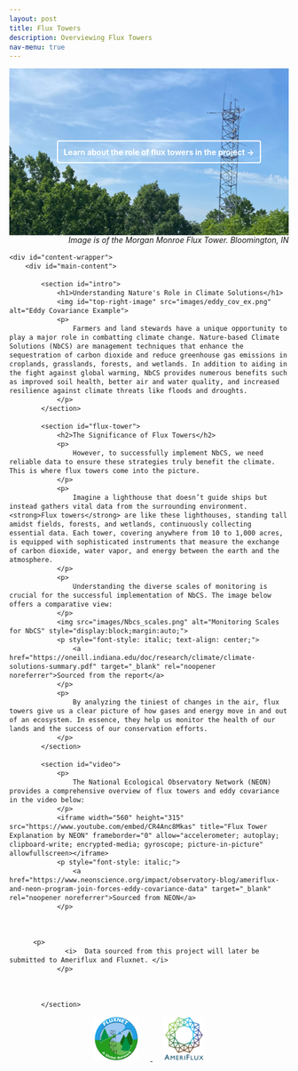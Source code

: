 ```yaml
---
layout: post 
title: Flux Towers
description: Overviewing Flux Towers
nav-menu: true
---
```


<head>
    <meta charset="UTF-8">
    <meta http-equiv="X-UA-Compatible" content="IE=edge">
    <meta name="viewport" content="width=device-width, initial-scale=1.0">
    <title>Nature-based Climate Solutions</title>
    <link rel="stylesheet" href="styles.css"> <!-- Assuming you have a CSS file named 'styles.css'. -->
    <style>
        #flux-tower h2 {
            margin-bottom: 10px; /* Reduce the space below the title */
        }

        #video, #video p, #video iframe, #image, #image img {
            text-align: center; /* Center the content in the video and image section */
        }

      #content-wrapper {
            position: relative; /* This might not be necessary if you're using float */
        }
        
        #top-right-image {
            float: right;  /* Float the image to the right */
            margin: 0 0 20px 20px; /* Add some margins for aesthetics: top right bottom left */
            max-height: 500px;  /* You can adjust the height */
            width: auto;  /* Keep the aspect ratio */
        }
        
        #main-content {
            /* If you're using float, flex might not be necessary */
            padding: 0 20px 20px 0; /* Optional: gives some spacing between the image and the content */
        }

        #top-right-image {
            margin-left: 20px; /* Optional: gives some spacing between the image and the content */
        }

        /* Adjust the size of the YouTube embed */
        #video iframe {
            width: 800px; /* Adjust width as per your preference */
            height: 450px; /* Adjust height maintaining the aspect ratio */
            max-width: 100%; /* Ensure it doesn't go beyond the container width on smaller screens */
        }

    /* Style for the banner */
    .grid-item:before {
      height: 300px;
      width: 100%;
      content: "";
      position: absolute;
      top: 0;
      left: 0;
      right: 0;
      bottom: 0;
      background-color: rgba(18, 24, 33, 0.5); /* Your specific dark blue with 70% opacity */
      z-index: 1;
    }
    
    /* Modify your existing text-overlay */
    .text-overlay {
    
    display: flex;
    align-items: center;
    justify-content: center;



      transition: color 0.3s ease, border 0.3s ease; /* Added transition for border */
      position: absolute;
      top: 50%;
      right: 10%;
      transform: translateY(-50%);
      color: white;
      background-color: rgba(0, 0, 0, 0); /* Make it transparent */
      border: 2px solid white; /* White border */
      padding: 10px;
      border-radius: 4px;
      font-weight: bold; /* Make text bold */
      z-index: 2; /* Sit on top of the image and the dark overlay */
    }
    
    .text-overlay:hover {
        border: 2px solid lightblue; /* Add light blue border */
        color: white; /* Keep the text color white */
        background-color: rgba(0, 0, 0, 0.1); /* Slight background change to indicate hover */
    }
    
    /* Update grid-item to position the image and text overlay */
    .grid-item {
        height: 300px;
        width: 100%;
      position: relative;
      margin: 0;
      padding: 0;
      border: none;
            overflow: hidden;
            border: none;
            outline: none;
    }
    
        .arrow-icon {
      z-index: 2;  /* Make sure this is higher than the z-index of the overlay */
      position: relative;
    }
    
    /* Style the image */
    .grid-item img {
      object-fit: cover;  /* Adjust to make the image cover the entire div */
      width: 100%;  
      height: 100%;  /* Make it span full height */
            margin: 0;
        padding: 0;
    }

     /* for citation */
        .image-note {
      text-align: right;
    }
    
     /* for logos */
    .logos {
      text-align: center;  /* Center the logos horizontally */
      margin-bottom: 20px; /* Add some space below the logos */
    }
    
    .logo {
      height: 80px;  /* Set a fixed height */
      width: auto;  /* Maintain the aspect ratio */
      margin: 0 20px;  /* Add some horizontal space between the logos */
    }

     /* trying to remove the white dots  */
ul, ol {
    list-style-type: none;
}

* {
    margin: 0;
    padding: 0;
    box-sizing: border-box;
}


  

    </style>
</head>

  
<body>

<!-- Add the banner grid-container here -->
<div class="grid-container">
  <div class="grid-item">
    <a href="https://kesondrakey.github.io/about_flux_tower_project">
      <img src="images/flux_tower.jpg" alt="fluxtower">
      <div class="text-overlay">Learn about the role of flux towers in the project &#8594;</div> <!-- Added arrow here -->
    </a>
  </div>
</div>

<div class="image-note">
  <i>Image is of the Morgan Monroe Flux Tower. Bloomington, IN</i>
</div>


<!-- end the banner grid-container here -->
    
    <div id="content-wrapper">
        <div id="main-content">

            <section id="intro">
                <h1>Understanding Nature's Role in Climate Solutions</h1>
                <img id="top-right-image" src="images/eddy_cov_ex.png" alt="Eddy Covariance Example">
                <p>
                    Farmers and land stewards have a unique opportunity to play a major role in combatting climate change. Nature-based Climate Solutions (NbCS) are management techniques that enhance the sequestration of carbon dioxide and reduce greenhouse gas emissions in croplands, grasslands, forests, and wetlands. In addition to aiding in the fight against global warming, NbCS provides numerous benefits such as improved soil health, better air and water quality, and increased resilience against climate threats like floods and droughts.
                </p>
            </section>

            <section id="flux-tower">
                <h2>The Significance of Flux Towers</h2>
                <p>
                    However, to successfully implement NbCS, we need reliable data to ensure these strategies truly benefit the climate. This is where flux towers come into the picture.
                </p>
                <p>
                    Imagine a lighthouse that doesn’t guide ships but instead gathers vital data from the surrounding environment. <strong>Flux towers</strong> are like these lighthouses, standing tall amidst fields, forests, and wetlands, continuously collecting essential data. Each tower, covering anywhere from 10 to 1,000 acres, is equipped with sophisticated instruments that measure the exchange of carbon dioxide, water vapor, and energy between the earth and the atmosphere.
                </p>
                <p>
                    Understanding the diverse scales of monitoring is crucial for the successful implementation of NbCS. The image below offers a comparative view:
                </p>
                <img src="images/Nbcs_scales.png" alt="Monitoring Scales for NbCS" style="display:block;margin:auto;">
                <p style="font-style: italic; text-align: center;">
                    <a href="https://oneill.indiana.edu/doc/research/climate/climate-solutions-summary.pdf" target="_blank" rel="noopener noreferrer">Sourced from the report</a>
                </p>
                <p>
                    By analyzing the tiniest of changes in the air, flux towers give us a clear picture of how gases and energy move in and out of an ecosystem. In essence, they help us monitor the health of our lands and the success of our conservation efforts.
                </p>
            </section>

            <section id="video">
                <p>
                    The National Ecological Observatory Network (NEON) provides a comprehensive overview of flux towers and eddy covariance in the video below:
                </p>
                <iframe width="560" height="315" src="https://www.youtube.com/embed/CR4Anc8Mkas" title="Flux Tower Explanation by NEON" frameborder="0" allow="accelerometer; autoplay; clipboard-write; encrypted-media; gyroscope; picture-in-picture" allowfullscreen></iframe>
                <p style="font-style: italic;">
                    <a href="https://www.neonscience.org/impact/observatory-blog/ameriflux-and-neon-program-join-forces-eddy-covariance-data" target="_blank" rel="noopener noreferrer">Sourced from NEON</a>
                </p>



          <p>
                  <i>  Data sourced from this project will later be submitted to Ameriflux and Fluxnet. </i>
                </p>


                
            </section>

<div class="logos">
      <a href="https://fluxnet.org/" target="_blank" rel="noopener noreferrer">
    <img src="images/fluxnet.png" alt="Fluxnet logo" class="logo">
  </a>
  <a href="https://www.ameriflux.lbl.gov/" target="_blank" rel="noopener noreferrer">
    <img src="images/ameriflux.png" alt="Ameriflux logo" class="logo">
  </a>
</div>
